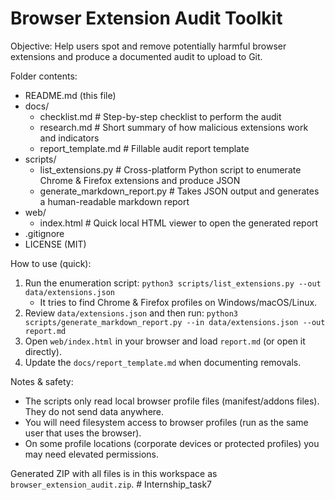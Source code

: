 # Browser Extension Audit Toolkit

Objective: Help users spot and remove potentially harmful browser extensions and produce a documented audit to upload to Git.

Folder contents:
- README.md (this file)
- docs/
    - checklist.md           # Step-by-step checklist to perform the audit
    - research.md            # Short summary of how malicious extensions work and indicators
    - report_template.md     # Fillable audit report template
- scripts/
    - list_extensions.py     # Cross-platform Python script to enumerate Chrome & Firefox extensions and produce JSON
    - generate_markdown_report.py  # Takes JSON output and generates a human-readable markdown report
- web/
    - index.html             # Quick local HTML viewer to open the generated report
- .gitignore
- LICENSE (MIT)

How to use (quick):
1. Run the enumeration script: `python3 scripts/list_extensions.py --out data/extensions.json`
   - It tries to find Chrome & Firefox profiles on Windows/macOS/Linux.
2. Review `data/extensions.json` and then run:
   `python3 scripts/generate_markdown_report.py --in data/extensions.json --out report.md`
3. Open `web/index.html` in your browser and load `report.md` (or open it directly).
4. Update the `docs/report_template.md` when documenting removals.

Notes & safety:
- The scripts only read local browser profile files (manifest/addons files). They do not send data anywhere.
- You will need filesystem access to browser profiles (run as the same user that uses the browser).
- On some profile locations (corporate devices or protected profiles) you may need elevated permissions.

Generated ZIP with all files is in this workspace as `browser_extension_audit.zip`.
#   I n t e r n s h i p _ t a s k 7  
 